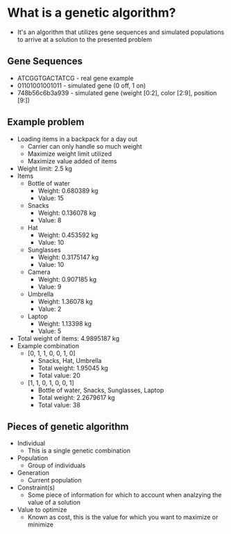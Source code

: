 # What is a genetic algorithm?
- It's an algorithm that utilizes gene sequences and simulated populations to arrive at a solution to the presented problem

## Gene Sequences
- ATCGGTGACTATCG - real gene example
- 01101001001011 - simulated gene (0 off, 1 on)
- 748b56c6b3a939 - simulated gene (weight [0:2], color [2:9], position [9:])

## Example problem
- Loading items in a backpack for a day out
  - Carrier can only handle so much weight
  - Maximize weight limit utilized
  - Maximize value added of items
- Weight limit: 2.5 kg
- Items
  - Bottle of water
    - Weight: 0.680389 kg
    - Value:  15
  - Snacks
    - Weight: 0.136078 kg
    - Value:  8
  - Hat
    - Weight: 0.453592 kg
    - Value:  10
  - Sunglasses
    - Weight: 0.3175147 kg
    - Value:  10
  - Camera
    - Weight: 0.907185 kg
    - Value:  9
  - Umbrella
    - Weight: 1.36078 kg
    - Value:  2
  - Laptop
    - Weight: 1.13398 kg
    - Value: 5
- Total weight of items: 4.9895187 kg
- Example combination
  - [0, 1, 1, 0, 0, 1, 0]
    - Snacks, Hat, Umbrella
    - Total weight: 1.95045 kg
    - Total value: 20
  - [1, 1, 0, 1, 0, 0, 1]
    - Bottle of water, Snacks, Sunglasses, Laptop
    - Total weight: 2.2679617 kg
    - Total value: 38

## Pieces of genetic algorithm
- Individual
  - This is a single genetic combination
- Population
  - Group of individuals
- Generation
  - Current population
- Constraint(s)
  - Some piece of information for which to account when analzying the value of a solution
- Value to optimize
  - Known as cost, this is the value for which you want to maximize or minimize